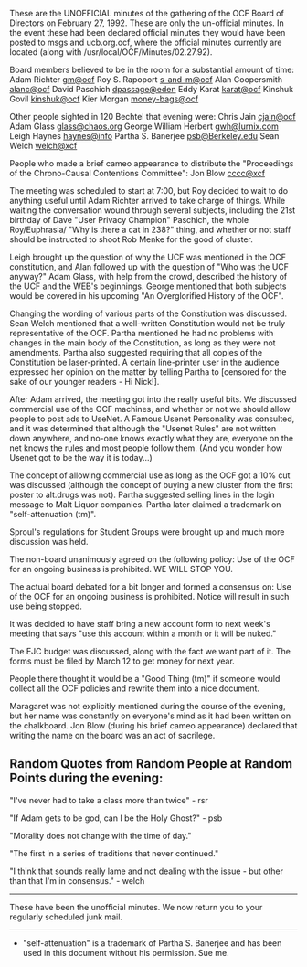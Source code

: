 These are the UNOFFICIAL minutes of the gathering of the OCF Board of
Directors on February 27, 1992.  These are only the un-official minutes.
In the event these had been declared official minutes they would have been
posted to msgs and ucb.org.ocf, where the official minutes currently are
located (along with /usr/local/OCF/Minutes/02.27.92).

Board members believed to be in the room for a substantial amount of time:
	Adam Richter <gm@ocf>
	Roy S. Rapoport <s-and-m@ocf>
	Alan Coopersmith <alanc@ocf>
	David Paschich <dpassage@eden>
	Eddy Karat <karat@ocf>
	Kinshuk Govil <kinshuk@ocf>
	Kier Morgan <money-bags@ocf>

Other people sighted in 120 Bechtel that evening were:
	Chris Jain <cjain@ocf>
	Adam Glass <glass@chaos.org>
	George William Herbert <gwh@lurnix.com>
	Leigh Haynes <haynes@info>
	Partha S. Banerjee <psb@Berkeley.edu>
	Sean Welch <welch@xcf>

People who made a brief cameo appearance to distribute the "Proceedings of
the Chrono-Causal Contentions Committee":
	Jon Blow <cccc@xcf>

The meeting was scheduled to start at 7:00, but Roy decided to wait to do
anything useful until Adam Richter arrived to take charge of things.  While
waiting the conversation wound through several subjects, including the 21st
birthday of Dave "User Privacy Champion" Paschich, the whole Roy/Euphrasia/
"Why is there a cat in 238?" thing, and whether or not staff should be
instructed to shoot Rob Menke for the good of cluster.

Leigh brought up the question of why the UCF was mentioned in the OCF
constitution, and Alan followed up with the question of "Who was the UCF
anyway?"  Adam Glass, with help from the crowd, described the history of the
UCF and the WEB's beginnings.  George mentioned that both subjects would be
covered in his upcoming "An Overglorified History of the OCF".

Changing the wording of various parts of the Constitution was discussed.
Sean Welch mentioned that a well-written Constitution would not be truly
representative of the OCF.  Partha mentioned he had no problems with changes
in the main body of the Constitution, as long as they were not amendments.
Partha also suggested requiring that all copies of the Constitution be
laser-printed.  A certain line-printer user in the audience expressed her
opinion on the matter by telling Partha to [censored for the sake of our
younger readers - Hi Nick!].

After Adam arrived, the meeting got into the really useful bits.  We
discussed commercial use of the OCF machines, and whether or not we should
allow people to post ads to UseNet.  A Famous Usenet Personality was
consulted, and it was determined that although the "Usenet Rules" are not
written down anywhere, and no-one knows exactly what they are, everyone on
the net knows the rules and most people follow them.  (And you wonder how
Usenet got to be the way it is today...)

The concept of allowing commercial use as long as the OCF got a 10% cut was
discussed (although the concept of buying a new cluster from the first
poster to alt.drugs was not).  Partha suggested selling lines in the login
message to Malt Liquor companies.  Partha later claimed a trademark on
"self-attenuation (tm)".

Sproul's regulations for Student Groups were brought up and much more
discussion was held.

The non-board unanimously agreed on the following policy:
	Use of the OCF for an ongoing business is prohibited.
	WE WILL STOP YOU.

The actual board debated for a bit longer and formed a consensus on:
	Use of the OCF for an ongoing business is prohibited.
	Notice will result in such use being stopped.

It was decided to have staff bring a new account form to next week's meeting
that says "use this account within a month or it will be nuked."

The EJC budget was discussed, along with the fact we want part of it.  The
forms must be filed by March 12 to get money for next year.

People there thought it would be a "Good Thing (tm)" if someone would
collect all the OCF policies and rewrite them into a nice document.

Maragaret was not explicitly mentioned during the course of the evening,
but her name was constantly on everyone's mind as it had been written on
the chalkboard.  Jon Blow (during his brief cameo appearance) declared 
that writing the name on the board was an act of sacrilege.

Random Quotes from Random People at Random Points during the evening:
---------------------------------------------------------------------

"I've never had to take a class more than twice" - rsr

"If Adam gets to be god, can I be the Holy Ghost?" - psb

"Morality does not change with the time of day."

"The first in a series of traditions that never continued."

"I think that sounds really lame and not dealing with the issue
	- but other than that I'm in consensus." - welch

---------------------------------------------------------------------

These have been the unofficial minutes.  We now return you to your
regularly scheduled junk mail.

---------------------------------------------------------------------
* "self-attenuation" is a trademark of Partha S. Banerjee and has been
	used in this document without his permission.  Sue me.
